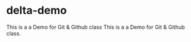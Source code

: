 # delta-demo
This is a a Demo for Git &amp; Github class
This is a a Demo for Git &amp; Github class.
